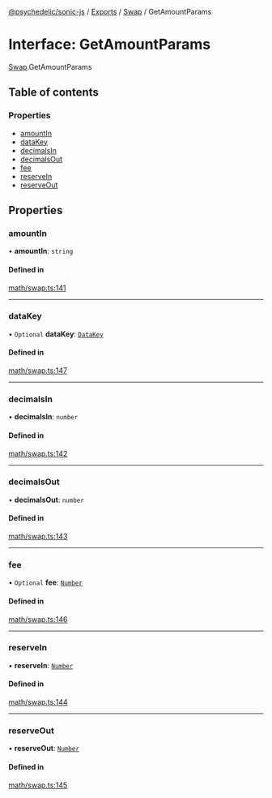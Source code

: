 [@psychedelic/sonic-js](../README.md) / [Exports](../modules.md) / [Swap](../modules/Swap.md) / GetAmountParams

# Interface: GetAmountParams

[Swap](../modules/Swap.md).GetAmountParams

## Table of contents

### Properties

- [amountIn](Swap.GetAmountParams.md#amountin)
- [dataKey](Swap.GetAmountParams.md#datakey)
- [decimalsIn](Swap.GetAmountParams.md#decimalsin)
- [decimalsOut](Swap.GetAmountParams.md#decimalsout)
- [fee](Swap.GetAmountParams.md#fee)
- [reserveIn](Swap.GetAmountParams.md#reservein)
- [reserveOut](Swap.GetAmountParams.md#reserveout)

## Properties

### amountIn

• **amountIn**: `string`

#### Defined in

[math/swap.ts:141](https://github.com/Psychedelic/sonic-js/blob/33e2dd1/src/math/swap.ts#L141)

___

### dataKey

• `Optional` **dataKey**: [`DataKey`](../modules/Swap.md#datakey)

#### Defined in

[math/swap.ts:147](https://github.com/Psychedelic/sonic-js/blob/33e2dd1/src/math/swap.ts#L147)

___

### decimalsIn

• **decimalsIn**: `number`

#### Defined in

[math/swap.ts:142](https://github.com/Psychedelic/sonic-js/blob/33e2dd1/src/math/swap.ts#L142)

___

### decimalsOut

• **decimalsOut**: `number`

#### Defined in

[math/swap.ts:143](https://github.com/Psychedelic/sonic-js/blob/33e2dd1/src/math/swap.ts#L143)

___

### fee

• `Optional` **fee**: [`Number`](../modules/Types.md#number)

#### Defined in

[math/swap.ts:146](https://github.com/Psychedelic/sonic-js/blob/33e2dd1/src/math/swap.ts#L146)

___

### reserveIn

• **reserveIn**: [`Number`](../modules/Types.md#number)

#### Defined in

[math/swap.ts:144](https://github.com/Psychedelic/sonic-js/blob/33e2dd1/src/math/swap.ts#L144)

___

### reserveOut

• **reserveOut**: [`Number`](../modules/Types.md#number)

#### Defined in

[math/swap.ts:145](https://github.com/Psychedelic/sonic-js/blob/33e2dd1/src/math/swap.ts#L145)
